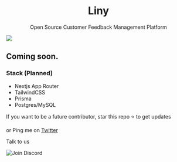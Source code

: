 <h1 align="center">Liny</h1>

<p align="center">Open Source Customer Feedback Management Platform</p>

![](https://github.com/user-attachments/assets/17f98cf3-d4d6-404b-801f-43a44ba830ca)

## Coming soon.

### Stack (Planned)
- Nextjs App Router
- TailwindCSS
- Prisma
- Postgres/MySQL

If you want to be a future contributor, star this repo ⭐ to get updates

or Ping me on <a href="https://x.com/the_mcnaveen" target="_blank">Twitter</a>

Talk to us

![Join Discord](https://discord.com/api/guilds/1284581442495451177/widget.png?style=banner1)
